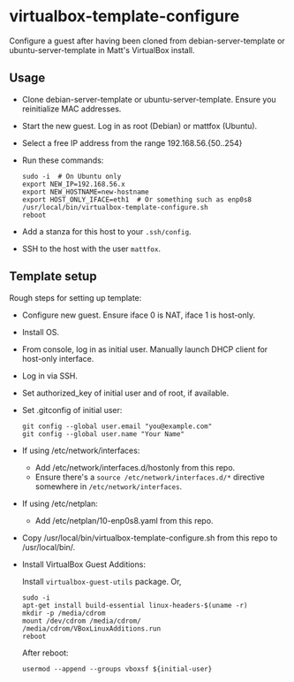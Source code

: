 # virtualbox-template-configure

Configure a guest after having been cloned from debian-server-template or ubuntu-server-template in Matt's VirtualBox install.

## Usage

* Clone debian-server-template or ubuntu-server-template. Ensure you reinitialize MAC addresses.
* Start the new guest. Log in as root (Debian) or mattfox (Ubuntu).
* Select a free IP address from the range 192.168.56.{50..254}
* Run these commands:

      sudo -i  # On Ubuntu only
      export NEW_IP=192.168.56.x
      export NEW_HOSTNAME=new-hostname
      export HOST_ONLY_IFACE=eth1  # Or something such as enp0s8
      /usr/local/bin/virtualbox-template-configure.sh
      reboot

* Add a stanza for this host to your `.ssh/config`.
* SSH to the host with the user `mattfox`.

## Template setup

Rough steps for setting up template:

* Configure new guest. Ensure iface 0 is NAT, iface 1 is host-only.
* Install OS.
* From console, log in as initial user. Manually launch DHCP client for host-only interface.
* Log in via SSH.
* Set authorized_key of initial user and of root, if available.
* Set .gitconfig of initial user:

      git config --global user.email "you@example.com"
      git config --global user.name "Your Name"

* If using /etc/network/interfaces:
  * Add /etc/network/interfaces.d/hostonly from this repo.
  * Ensure there's a `source /etc/network/interfaces.d/*` directive somewhere in `/etc/network/interfaces`.
* If using /etc/netplan:
  * Add /etc/netplan/10-enp0s8.yaml from this repo.
* Copy /usr/local/bin/virtualbox-template-configure.sh from this repo to /usr/local/bin/.
* Install VirtualBox Guest Additions:

  Install `virtualbox-guest-utils` package. Or,

      sudo -i
      apt-get install build-essential linux-headers-$(uname -r)
      mkdir -p /media/cdrom
      mount /dev/cdrom /media/cdrom/
      /media/cdrom/VBoxLinuxAdditions.run
      reboot
    
    After reboot:
    
      usermod --append --groups vboxsf ${initial-user}
